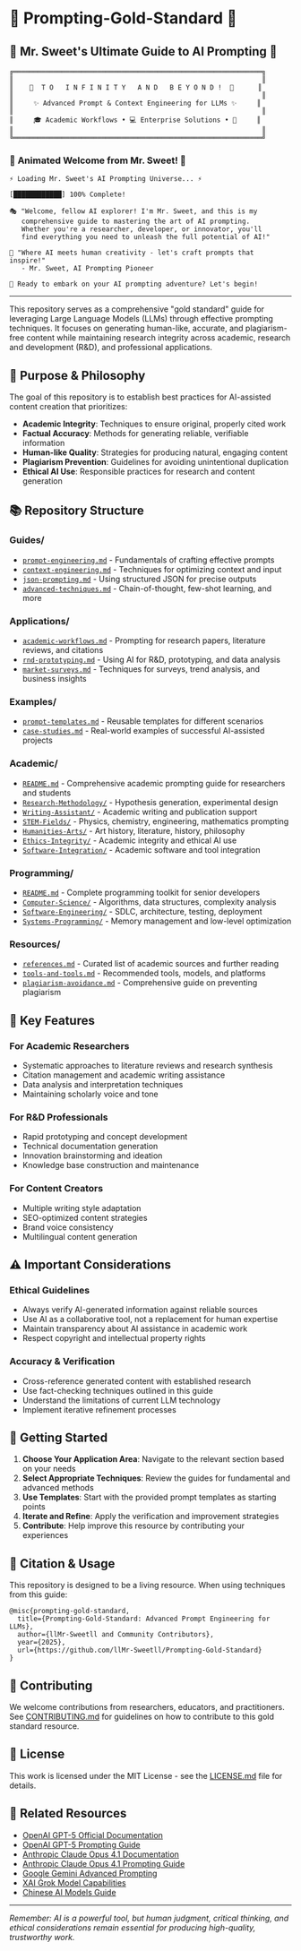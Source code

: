 # 🚀 Prompting-Gold-Standard 🚀

## 🎉 **Mr. Sweet's Ultimate Guide to AI Prompting** 🎉

```
╔══════════════════════════════════════════════════════════════╗
║                                                              ║
║    🌟  T O   I N F I N I T Y   A N D   B E Y O N D !  🌟      ║
║                                                              ║
║     ✨ Advanced Prompt & Context Engineering for LLMs ✨     ║
║                                                              ║
║     🎓 Academic Workflows • 💻 Enterprise Solutions • 🚀     ║
║                                                              ║
╚══════════════════════════════════════════════════════════════╝
```

### 🎨 **Animated Welcome from Mr. Sweet!** 🎨

```
⚡ Loading Mr. Sweet's AI Prompting Universe... ⚡

[████████████] 100% Complete!

🎭 "Welcome, fellow AI explorer! I'm Mr. Sweet, and this is my
   comprehensive guide to mastering the art of AI prompting.
   Whether you're a researcher, developer, or innovator, you'll
   find everything you need to unleash the full potential of AI!"

🌟 "Where AI meets human creativity - let's craft prompts that inspire!"
   - Mr. Sweet, AI Prompting Pioneer

🚀 Ready to embark on your AI prompting adventure? Let's begin!
```

---

This repository serves as a comprehensive "gold standard" guide for leveraging Large Language Models (LLMs) through effective prompting techniques. It focuses on generating human-like, accurate, and plagiarism-free content while maintaining research integrity across academic, research and development (R&D), and professional applications.

## 🎯 Purpose & Philosophy

The goal of this repository is to establish best practices for AI-assisted content creation that prioritizes:
- **Academic Integrity**: Techniques to ensure original, properly cited work
- **Factual Accuracy**: Methods for generating reliable, verifiable information
- **Human-like Quality**: Strategies for producing natural, engaging content
- **Plagiarism Prevention**: Guidelines for avoiding unintentional duplication
- **Ethical AI Use**: Responsible practices for research and content generation

## 📚 Repository Structure

### Guides/
- [`prompt-engineering.md`](Guides/prompt-engineering.md) - Fundamentals of crafting effective prompts
- [`context-engineering.md`](Guides/context-engineering.md) - Techniques for optimizing context and input
- [`json-prompting.md`](Guides/json-prompting.md) - Using structured JSON for precise outputs
- [`advanced-techniques.md`](Guides/advanced-techniques.md) - Chain-of-thought, few-shot learning, and more

### Applications/
- [`academic-workflows.md`](Applications/academic-workflows.md) - Prompting for research papers, literature reviews, and citations
- [`rnd-prototyping.md`](Applications/rnd-prototyping.md) - Using AI for R&D, prototyping, and data analysis
- [`market-surveys.md`](Applications/market-surveys.md) - Techniques for surveys, trend analysis, and business insights

### Examples/
- [`prompt-templates.md`](Examples/prompt-templates.md) - Reusable templates for different scenarios
- [`case-studies.md`](Examples/case-studies.md) - Real-world examples of successful AI-assisted projects

### Academic/
- [`README.md`](Academic/README.md) - Comprehensive academic prompting guide for researchers and students
- [`Research-Methodology/`](Academic/Research-Methodology/) - Hypothesis generation, experimental design
- [`Writing-Assistant/`](Academic/Writing-Assistant/) - Academic writing and publication support
- [`STEM-Fields/`](Academic/STEM-Fields/) - Physics, chemistry, engineering, mathematics prompting
- [`Humanities-Arts/`](Academic/Humanities-Arts/) - Art history, literature, history, philosophy
- [`Ethics-Integrity/`](Academic/Ethics-Integrity/) - Academic integrity and ethical AI use
- [`Software-Integration/`](Academic/Software-Integration/) - Academic software and tool integration

### Programming/
- [`README.md`](Programming/README.md) - Complete programming toolkit for senior developers
- [`Computer-Science/`](Programming/Computer-Science/) - Algorithms, data structures, complexity analysis
- [`Software-Engineering/`](Programming/Software-Engineering/) - SDLC, architecture, testing, deployment
- [`Systems-Programming/`](Programming/Systems-Programming/) - Memory management and low-level optimization

### Resources/
- [`references.md`](Resources/references.md) - Curated list of academic sources and further reading
- [`tools-and-tools.md`](Resources/tools-and-tools.md) - Recommended tools, models, and platforms
- [`plagiarism-avoidance.md`](Resources/plagiarism-avoidance.md) - Comprehensive guide on preventing plagiarism

## 🚀 Key Features

### For Academic Researchers
- Systematic approaches to literature reviews and research synthesis
- Citation management and academic writing assistance
- Data analysis and interpretation techniques
- Maintaining scholarly voice and tone

### For R&D Professionals
- Rapid prototyping and concept development
- Technical documentation generation
- Innovation brainstorming and ideation
- Knowledge base construction and maintenance

### For Content Creators
- Multiple writing style adaptation
- SEO-optimized content strategies
- Brand voice consistency
- Multilingual content generation

## ⚠️ Important Considerations

### Ethical Guidelines
- Always verify AI-generated information against reliable sources
- Use AI as a collaborative tool, not a replacement for human expertise
- Maintain transparency about AI assistance in academic work
- Respect copyright and intellectual property rights

### Accuracy & Verification
- Cross-reference generated content with established research
- Use fact-checking techniques outlined in this guide
- Understand the limitations of current LLM technology
- Implement iterative refinement processes

## 🔧 Getting Started

1. **Choose Your Application Area**: Navigate to the relevant section based on your needs
2. **Select Appropriate Techniques**: Review the guides for fundamental and advanced methods
3. **Use Templates**: Start with the provided prompt templates as starting points
4. **Iterate and Refine**: Apply the verification and improvement strategies
5. **Contribute**: Help improve this resource by contributing your experiences

## 📖 Citation & Usage

This repository is designed to be a living resource. When using techniques from this guide:

```
@misc{prompting-gold-standard,
  title={Prompting-Gold-Standard: Advanced Prompt Engineering for LLMs},
  author={llMr-Sweetll and Community Contributors},
  year={2025},
  url={https://github.com/llMr-Sweetll/Prompting-Gold-Standard}
}
```

## 🤝 Contributing

We welcome contributions from researchers, educators, and practitioners. See [CONTRIBUTING.md](CONTRIBUTING.md) for guidelines on how to contribute to this gold standard resource.

## 📄 License

This work is licensed under the MIT License - see the [LICENSE.md](LICENSE.md) file for details.

## 🔗 Related Resources

- [OpenAI GPT-5 Official Documentation](https://platform.openai.com/docs/models/gpt-5)
- [OpenAI GPT-5 Prompting Guide](https://platform.openai.com/docs/guides/gpt-5-prompting)
- [Anthropic Claude Opus 4.1 Documentation](https://docs.anthropic.com/claude/docs/claude-opus-4-1)
- [Anthropic Claude Opus 4.1 Prompting Guide](https://docs.anthropic.com/claude/docs/opus-4-1-prompting)
- [Google Gemini Advanced Prompting](https://aistudio.google.com/app/prompts)
- [XAI Grok Model Capabilities](https://x.ai/grok/)
- [Chinese AI Models Guide](https://github.com/THUDM/ChatGLM-6B)

---

*Remember: AI is a powerful tool, but human judgment, critical thinking, and ethical considerations remain essential for producing high-quality, trustworthy work.*
